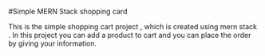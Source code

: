 #Simple MERN Stack shopping card

This is the simple shopping cart project , which is created using mern stack . In this project you can add a product to cart and you can place the order by giving your information.
